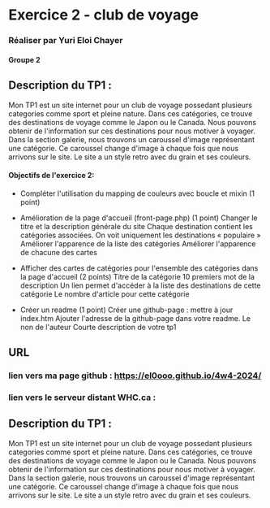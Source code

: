 # Exercice 2 - club de voyage #
### Réaliser par Yuri Eloi Chayer
#### Groupe 2

## Description du TP1 : 
Mon TP1 est un site internet pour un club de voyage possedant plusieurs categories comme sport et pleine nature. Dans ces catégories, ce trouve des destinations de voyage comme le Japon ou le Canada. Nous pouvons obtenir de l'information sur ces destinations pour nous motiver à voyager. Dans la section galerie, nous trouvons un caroussel d'image représentant une catégorie. Ce caroussel change d'image à chaque fois que nous arrivons sur le site. Le site a un style retro avec du grain et ses couleurs.

#### Objectifs de l'exercice 2:
 - Compléter l'utilisation du mapping de couleurs avec boucle et mixin (1 point)

 - Amélioration de la page d'accueil (front-page.php) (1 point)
    Changer le titre et la description générale du site
    Chaque destination contient les catégories associées.
    On voit uniquement les destinations « populaire »
    Améliorer l'apparence de la liste des catégories
    Améliorer l'apparence de chacune des cartes

 - Afficher des cartes de catégories pour l'ensemble des catégories dans la page d'accueil (2 points)
    Titre de la catégorie
    10 premiers mot de la description
    Un lien permet d'accéder à la liste des destinations de cette catégorie
    Le nombre d'article pour cette catégorie

 - Créer un readme (1 point)
    Créer une github-page : mettre à jour index.htm
    Ajouter l'adresse de la github-page dans votre readme.
    Le non de l'auteur
    Courte description de votre tp1

## URL
### lien vers ma page github : https://el0ooo.github.io/4w4-2024/
### lien vers le serveur distant WHC.ca : 

## Description du TP1 : 
Mon TP1 est un site internet pour un club de voyage possedant plusieurs categories comme sport et pleine nature. Dans ces catégories, ce trouve des destinations de voyage comme le Japon ou le Canada. Nous pouvons obtenir de l'information sur ces destinations pour nous motiver à voyager. Dans la section galerie, nous trouvons un caroussel d'image représentant une catégorie. Ce caroussel change d'image à chaque fois que nous arrivons sur le site. Le site a un style retro avec du grain et ses couleurs.
